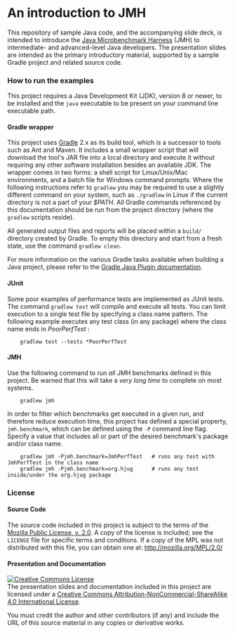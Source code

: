 # An introduction to JMH

This repository of sample Java code, and the accompanying slide deck, is intended to introduce
the [Java Microbenchmark Harness][jmh] (JMH) to intermediate- and advanced-level Java developers.
The presentation slides are intended as the primary introductory material, supported by a sample
Gradle project and related source code.

### How to run the examples

This project requires a Java Development Kit (JDK), version 8 or newer, to be installed and
the `java` executable to be present on your command line executable path.

#### Gradle wrapper

This project uses [Gradle][gradle] 2.x as its build tool, which is a successor to tools such
as Ant and Maven. It includes a small wrapper script that will download the tool's JAR file into
a local directory and execute it without requiring any other software installation besides an
available JDK.  The wrapper comes in two forms: a shell script for Linux/Unix/Mac environments,
and a batch file for Windows command prompts.  Where the following instructions refer to `gradlew`
you may be required to use a slightly different command on your system, such as `./gradlew` in
Linux if the current directory is not a part of your _$PATH_.  All Gradle commands referenced
by this documentation should be run from the project directory (where the `gradlew` scripts reside).

All generated output files and reports will be placed within a `build/` directory created by
Gradle.  To empty this directory and start from a fresh state, use the command `gradlew clean`.

For more information on the various Gradle tasks available when building a Java project, please
refer to the [Gradle Java Plugin documentation][gradleJava].

#### JUnit

Some poor examples of performance tests are implemented as JUnit tests.  The command `gradlew test`
will compile and execute all tests.  You can limit execution to a single test file by specifying
a class name pattern. The following example executes any test class (in any package) where the
class name ends in _PoorPerfTest_ :

        gradlew test --tests *PoorPerfTest

#### JMH

Use the following command to run _all_ JMH benchmarks defined in this project.  Be warned that this
will take a _very long time_ to complete on most systems.

        gradlew jmh

In order to filter which benchmarks get executed in a given run, and therefore reduce execution
time, this project has defined a special property, `jmh.benchmark`, which can be defined using the
`-P` command line flag.  Specify a value that includes all or part of the desired benchmark's
package and/or class name.

        gradlew jmh -Pjmh.benchmark=JmhPerfTest   # runs any test with JmhPerfTest in the class name
        gradlew jmh -Pjmh.benchmark=org.hjug      # runs any test inside/under the org.hjug package

### License

#### Source Code

The source code included in this project is subject to the terms of the
[Mozilla Public License, v. 2.0][MPL2]. A copy of the license is included;
see the `LICENSE` file for specific terms and conditions. If a copy of the
MPL was not distributed with this file, you can obtain one at:
http://mozilla.org/MPL/2.0/

#### Presentation and Documentation

<a rel="license" href="http://creativecommons.org/licenses/by-nc-sa/4.0/">
  <img alt="Creative Commons License" style="border-width:0"
       src="https://i.creativecommons.org/l/by-nc-sa/4.0/88x31.png" />
</a><br />
The presentation slides and documentation included in this project are licensed under a
<a rel="license" href="http://creativecommons.org/licenses/by-nc-sa/4.0/">Creative Commons
Attribution-NonCommercial-ShareAlike 4.0 International License</a>.

You must credit the author and other contributors (if any) and include the URL of this source
material in any copies or derivative works.

<!-- refs -->
[jmh]: http://openjdk.java.net/projects/code-tools/jmh/
[gradle]: https://gradle.org/
[gradleJava]: https://docs.gradle.org/current/userguide/java_plugin.html
[MPL2]: http://mozilla.org/MPL/2.0/
